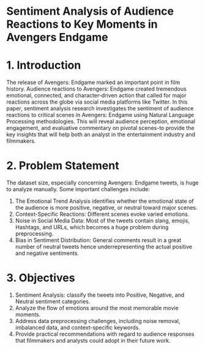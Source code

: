 # Sentiment Analysis of Audience Reactions to Key Moments in Avengers Endgame

# 1. Introduction

The release of Avengers: Endgame marked an important point in film history. Audience reactions to Avengers: Endgame created tremendous emotional, connected, and character-driven action that called for major reactions across the globe via social media platforms like Twitter. In this paper, sentiment analysis research investigates the sentiment of audience reactions to critical scenes in Avengers: Endgame using Natural Language Processing methodologies. This will reveal audience perception, emotional engagement, and evaluative commentary on pivotal scenes-to provide the key insights that will help both an analyst in the entertainment industry and filmmakers.

# 2. Problem Statement

The dataset size, especially concerning Avengers: Endgame tweets, is huge to analyze manually. Some important challenges include:

1. The Emotional Trend Analysis identifies whether the emotional state of the audience is more positive, negative, or neutral toward major scenes.
2. Context-Specific Reactions: Different scenes evoke varied emotions.
3. Noise in Social Media Data: Most of the tweets contain slang, emojis, Hashtags, and URLs, which becomes a huge problem during preprocessing.
4. Bias in Sentiment Distribution: General comments result in a great number of neutral tweets hence underrepresenting the actual positive and negative sentiments.


# 3. Objectives

1. Sentiment Analysis: classify the tweets into Positive, Negative, and Neutral sentiment categories.
2. Analyze the flow of emotions around the most memorable movie moments.
3. Address data preprocessing challenges, including noise removal, imbalanced data, and context-specific keywords.
4. Provide practical recommendations with regard to audience responses that filmmakers and analysts could adopt in their future work.

